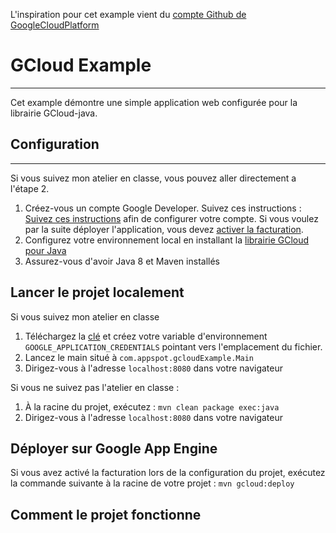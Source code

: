 L'inspiration pour cet example vient du [compte Github de GoogleCloudPlatform](https://github.com/GoogleCloudPlatform/java-docs-samples/tree/master/managed_vms/sparkjava)
# GCloud Example
---
Cet example démontre une simple application web configurée pour la librairie GCloud-java.

## Configuration
---
Si vous suivez mon atelier en classe, vous pouvez aller directement a l'étape 2.
1. Créez-vous un compte Google Developer. Suivez ces instructions : [Suivez ces instructions](https://cloud.google.com/docs/authentication#preparation) afin de configurer votre compte. Si vous voulez par la suite déployer l'application, vous devez [activer la facturation](https://support.google.com/cloud/?rd=2#topic=6288636).
2. Configurez votre environnement local en installant la [librairie GCloud pour Java](https://cloud.google.com/sdk/)
3. Assurez-vous d'avoir Java 8 et Maven installés

## Lancer le projet localement
Si vous suivez mon atelier en classe
1. Téléchargez la [clé](https://support.google.com/cloud/?rd=2#topic=6288636) et créez votre variable d'environnement `GOOGLE_APPLICATION_CREDENTIALS` pointant vers l'emplacement du fichier.
2. Lancez le main situé à `com.appspot.gcloudExample.Main`
3. Dirigez-vous à l'adresse `localhost:8080` dans votre navigateur

Si vous ne suivez pas l'atelier en classe :
1. À la racine du projet, exécutez : `mvn clean package exec:java`
2. Dirigez-vous à l'adresse `localhost:8080` dans votre navigateur

## Déployer sur Google App Engine
Si vous avez activé la facturation lors de la configuration du projet, exécutez la commande suivante à la racine de votre projet : `mvn gcloud:deploy`

## Comment le projet fonctionne
